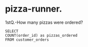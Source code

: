 # pizza-runner.


1stQ.-How many pizzas were ordered? 

```
SELECT
COUNT(order_id) as pizzas_ordered
FROM customer_orders
```

